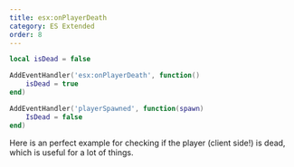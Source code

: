 ```yaml
---
title: esx:onPlayerDeath
category: ES Extended
order: 8
---
```


```lua
local isDead = false

AddEventHandler('esx:onPlayerDeath', function()
	isDead = true
end)

AddEventHandler('playerSpawned', function(spawn)
	IsDead = false
end)
```

Here is an perfect example for checking if the player (client side!) is dead, which is useful for a lot of things.
